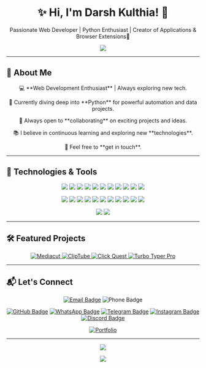 <h1 align="center">✨ Hi, I'm Darsh Kulthia! 👋</h1>
<p align="center">Passionate Web Developer | Python Enthusiast | Creator of Applications & Browser Extensions🚀</p>

<p align="center">
  <p align="center"> <img src="https://komarev.com/ghpvc/?username=Darshkul24&label=Profile%20views&color=grey&style=plastic&abbreviated=true"/> </p>
</p>

---

## 🌱 About Me

<div align="center">
  <p>💻 **Web Development Enthusiast** | Always exploring new tech.</p>
  <p>🌱 Currently diving deep into **Python** for powerful automation and data projects.</p>
  <p>👯 Always open to **collaborating** on exciting projects and ideas.</p>
  <p>📚 I believe in continuous learning and exploring new **technologies**.</p>
  <p>💬 Feel free to **get in touch**.</p>
</div>

---

## 🔧 Technologies & Tools

<p align="center">
<img src="https://img.shields.io/badge/HTML5-E34F26?style=plastic&logo=html5&logoColor=black" />
<img src="https://img.shields.io/badge/CSS3-1572B6?style=plastic&logo=css3&logoColor=black" />
<img src="https://img.shields.io/badge/JavaScript-F7DF1E?style=plastic&logo=javascript&logoColor=black" />
<img src="https://img.shields.io/badge/SASS-CC6699?style=plastic&logo=sass&logoColor=black" />
<img src="https://img.shields.io/badge/Tailwind_CSS-38B2AC?style=plastic&logo=tailwindcss&logoColor=black" />
<!-- img src="https://img.shields.io/badge/Bootstrap-7952B3?style=plastic&logo=bootstrap&logoColor=black" /-->
<!-- img src="https://img.shields.io/badge/React-61DAFB?style=plastic&logo=react&logoColor=black" /-->
<!-- img src="https://img.shields.io/badge/Angular-DD0031?style=plastic&logo=angular&logoColor=black" /-->
<!-- img src="https://img.shields.io/badge/Vue.js-4FC08D?style=plastic&logo=vue.js&logoColor=black" /-->
<img src="https://img.shields.io/badge/Java-007396?style=plastic&logo=java&logoColor=white" />
<img src="https://img.shields.io/badge/Python-3776AB?style=plastic&logo=python&logoColor=black" />
<img src="https://img.shields.io/badge/Flask-000000?style=plastic&logo=flask&logoColor=white" />
<!-- img src="https://img.shields.io/badge/Django-092E20?style=plastic&logo=django&logoColor=white" /-->
<!-- img src="https://img.shields.io/badge/C-00599C?style=plastic&logo=c&logoColor=black" /-->
<!-- img src="https://img.shields.io/badge/C++-00599C?style=plastic&logo=cplusplus&logoColor=black" /-->
<!-- img src="https://img.shields.io/badge/C%23-239120?style=plastic&logo=csharp&logoColor=white" /-->
<img src="https://img.shields.io/badge/SQL-4479A1?style=plastic&logo=postgresql&logoColor=black" />
<img src="https://img.shields.io/badge/SQLite-003B57?style=plastic&logo=sqlite&logoColor=white" />
<!-- img src="https://img.shields.io/badge/MongoDB-47A248?style=plastic&logo=mongodb&logoColor=black" /-->
<img src="https://img.shields.io/badge/MySQL-4479A1?style=plastic&logo=mysql&logoColor=black" />
<!-- img src="https://img.shields.io/badge/Node.js-339933?style=plastic&logo=node.js&logoColor=black" /-->
<!-- img src="https://img.shields.io/badge/Express.js-000000?style=plastic&logo=express&logoColor=white" /-->
<!-- img src="https://img.shields.io/badge/FastAPI-009688?style=plastic&logo=fastapi&logoColor=black" /-->
<!-- img src="https://img.shields.io/badge/Redis-DC382D?style=plastic&logo=redis&logoColor=black" /-->
</p>

<p align="center">
<img src="https://img.shields.io/badge/Git-F05032?style=plastic&logo=git&logoColor=black" />
<img src="https://img.shields.io/badge/GitHub-181717?style=plastic&logo=github&logoColor=white" />
<img src="https://img.shields.io/badge/Bitbucket-0052CC?style=plastic&logo=bitbucket&logoColor=black" />
<img src="https://img.shields.io/badge/VS_Code-007ACC?style=plastic&logo=visualstudiocode&logoColor=white" />
<img src="https://img.shields.io/badge/PyCharm-000000?style=plastic&logo=pycharm&logoColor=white" />
<img src="https://img.shields.io/badge/Sublime_Text-FF9800?style=plastic&logo=sublime-text&logoColor=black" />
<img src="https://img.shields.io/badge/IntelliJ_IDEA-000000?style=plastic&logo=intellijidea&logoColor=white" />
<img src="https://img.shields.io/badge/Figma-000000?style=plastic&logo=figma&logoColor=white" />
<!-- img src="https://img.shields.io/badge/Firebase-FFCA28?style=plastic&logo=firebase&logoColor=black" /-->
<!-- img src="https://img.shields.io/badge/AWS-232F3E?style=plastic&logo=amazonaws&logoColor=white" /-->
<!-- img src="https://img.shields.io/badge/Azure-0078D4?style=plastic&logo=microsoftazure&logoColor=white" /-->
<!-- img src="https://img.shields.io/badge/Heroku-430098?style=plastic&logo=heroku&logoColor=black" /-->
<img src="https://img.shields.io/badge/Docker-2496ED?style=plastic&logo=docker&logoColor=black" />
<!-- img src="https://img.shields.io/badge/Kubernetes-326CE5?style=plastic&logo=kubernetes&logoColor=black" /-->
<img src="https://img.shields.io/badge/Netlify-00C7B7?style=plastic&logo=netlify&logoColor=black" />
<img src="https://img.shields.io/badge/Vercel-000000?style=plastic&logo=vercel&logoColor=white" />
<!-- img src="https://img.shields.io/badge/Render-46E3B7?style=plastic&logo=render&logoColor=black" /-->
<!-- img src="https://img.shields.io/badge/Travis%20CI-3EAAAF?style=plastic&logo=travis&logoColor=black" /-->
<!-- img src="https://img.shields.io/badge/CircleCI-000000?style=plastic&logo=circleci&logoColor=white" /-->
<!-- img src="https://img.shields.io/badge/Jenkins-D24939?style=plastic&logo=jenkins&logoColor=black" /-->
<!-- img src="https://img.shields.io/badge/Kafka-231F20?style=plastic&logo=apachekafka&logoColor=white" /-->
<!-- img src="https://img.shields.io/badge/Vite-646CFF?style=plastic&logo=vite&logoColor=black" /-->
<!-- img src="https://img.shields.io/badge/ESLint-4B32C3?style=plastic&logo=eslint&logoColor=black" /-->
</p>

<p align="center">
<img src="https://img.shields.io/badge/Learning-New%20Technologies-orange?style=plastic&logo=book&logoColor=black" />
<img src="https://img.shields.io/badge/Open%20to%20Collaborations-green?style=plastic&logo=handshake&logoColor=black" />
</p>

---

## 🛠️ Featured Projects

<p align="center">
  <a href="https://github.com/darshkul24/Mediacut">
    <img src="https://github-readme-stats.vercel.app/api/pin/?username=darshkul24&repo=Mediacut&show_owner=true&theme=dark" alt="Mediacut" />
  </a>
  <a href="https://github.com/darshkul24/ClipTube">
    <img src="https://github-readme-stats.vercel.app/api/pin/?username=darshkul24&repo=ClipTube&show_owner=true&theme=dark" alt="ClipTube" />
  </a>
  <a href="https://github.com/darshkul24/Click-Quest">
    <img src="https://github-readme-stats.vercel.app/api/pin/?username=darshkul24&repo=Click-Quest&show_owner=true&theme=dark" alt="Click Quest" />
  </a>
  <a href="https://github.com/darshkul24/Turbo-Typer-Pro">
    <img src="https://github-readme-stats.vercel.app/api/pin/?username=darshkul24&repo=Turbo-Typer-Pro&show_owner=true&theme=dark" alt="Turbo Typer Pro" />
  </a>
</p>


---

## 📬 Let's Connect

<div align="center">
  
  [![Email Badge](https://img.shields.io/badge/Gmail-darshkulthia@gmail.com-red?style=plastic&logo=gmail&logoColor=white)](mailto:darshkulthia@gmail.com)
  ![Phone Badge](https://img.shields.io/badge/Phone-+91%209674243324-blue?style=plastic&logo=phone&logoColor=white)
  
  [![GitHub Badge](https://img.shields.io/badge/GitHub-Darshkul24-black?style=plastic&logo=github)](https://github.com/Darshkul24)
  [![WhatsApp Badge](https://img.shields.io/badge/WhatsApp-Message-25D366?style=plastic&logo=whatsapp&logoColor=white)](https://wa.me/919674243324)
  [![Telegram Badge](https://img.shields.io/badge/Telegram-Message-2CA5E0?style=plastic&logo=telegram&logoColor=white)](https://t.me/Darshkul24)
  [![Instagram Badge](https://img.shields.io/badge/Instagram-dkulthia-E4405F?style=plastic&logo=instagram&logoColor=white)](https://instagram.com/dkulthia)
  [![Discord Badge](https://img.shields.io/badge/Discord-darshkul24-7289DA?style=plastic&logo=discord&logoColor=white)](https://discord.com/users/darshkul24)

  [![Portfolio](https://img.shields.io/badge/Portfolio-Visit-orange?style=plastic&logo=firefox)](https://darshkul24.github.io)

</div>


---

<p align="center">
  <img src="https://img.shields.io/badge/It's%20not%20a%20bug%20–%20it's%20an%20undocumented%20feature!-Anonymous-blue?style=plastic" />
</p>

<p align="center">
  <img src="https://img.shields.io/badge/It%20Works%20on%20my%20machine!-Anonymous-blue?style=plastic" />
</p>
